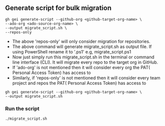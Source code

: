 
## Generate script for bulk migration
```
gh gei generate-script --github-org <github-target-org-name> \
--ado-org <ado-source-org-name> \
--output migrate_script.sh \
--repos-only
```

- The above 'repos-only' will only consider migration for repositories. 
- The above command will generate migrate_script.sh as output file. If using PowerShell rename it to '.ps1' e.g, migrate_script.ps1 
- Now just simply run this migrate_script.sh in the terminal or command line interface (CLI). It will migrate every repo to the target org in GitHub.
- If 'ado-org' is not mentioned then it will consider every org the PAT( Personal Access Token) has access to
- Similarly, if 'repos-only' is not mentioned then it will consider every team project and repos the PAT( Personal Access Token) has access to

```
gh gei generate-script --github-org <github-target-org-name> \
--output migrate_script.sh 
```

### Run the script
```
./migrate_script.sh
```
